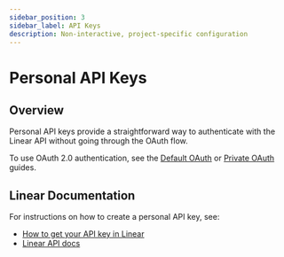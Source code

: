 ```yaml
---
sidebar_position: 3
sidebar_label: API Keys
description: Non-interactive, project-specific configuration
---
```


# Personal API Keys

## Overview

Personal API keys provide a straightforward way to authenticate with the Linear API without going through the OAuth flow.

To use OAuth 2.0 authentication, see the [Default OAuth](./default_oauth) or [Private OAuth](./private_oauth) guides.

## Linear Documentation

For instructions on how to create a personal API key, see:

- [How to get your API key in Linear](https://www.merge.dev/blog/linear-api-key)
- [Linear API docs](https://linear.app/docs/api-and-webhooks)
